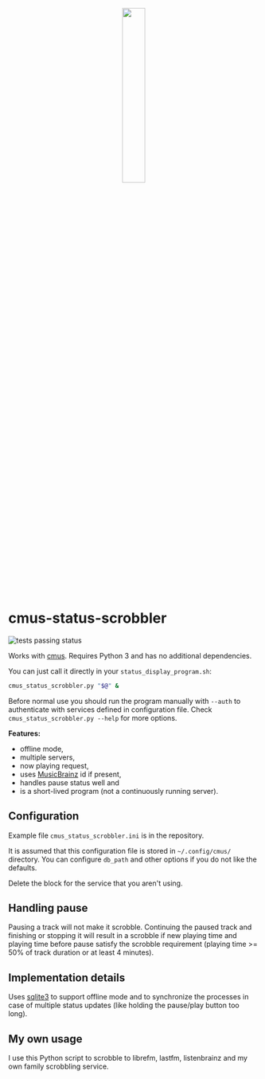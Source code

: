 <p align=center><img src="https://user-images.githubusercontent.com/4954310/186776680-213451db-cbd5-45ff-8f36-29f4fb17459c.svg" width=30% height=30%></p>

# cmus-status-scrobbler

![tests passing status](https://github.com/vjeranc/cmus-status-scrobbler/actions/workflows/run-tests.yml/badge.svg?branch=main)

Works with [cmus](https://cmus.github.io/). Requires Python 3 and has no
additional dependencies.

You can just call it directly in your `status_display_program.sh`:
```bash
cmus_status_scrobbler.py "$@" &
```

Before normal use you should run the program manually with `--auth` to authenticate with services defined in configuration file. Check `cmus_status_scrobbler.py --help` for more options.

**Features:**

* offline mode,
* multiple servers,
* now playing request,
* uses [MusicBrainz](https://musicbrainz.org) id if present,
* handles pause status well and
* is a short-lived program (not a continuously running server).

## Configuration

Example file `cmus_status_scrobbler.ini` is in the repository.

It is assumed that this configuration file is stored in `~/.config/cmus/`
directory. You can configure `db_path` and other options if you do not like the
defaults.

Delete the block for the service that you aren't using.

## Handling pause

Pausing a track will not make it scrobble. Continuing the paused track and 
finishing or stopping it will result in a scrobble if new playing time and 
playing time before pause satisfy the scrobble requirement (playing time >=
50% of track duration or at least 4 minutes).

## Implementation details

Uses [sqlite3](https://docs.python.org/3/library/sqlite3.html) to support
offline mode and to synchronize the processes in case of multiple status
updates (like holding the pause/play button too long).

## My own usage

I use this Python script to scrobble to librefm, lastfm, listenbrainz and
my own family scrobbling service.
